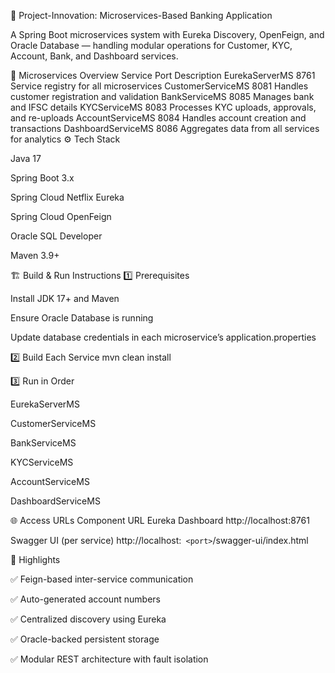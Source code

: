 🏦 Project-Innovation: Microservices-Based Banking Application

A Spring Boot microservices system with Eureka Discovery, OpenFeign, and Oracle Database — handling modular operations for Customer, KYC, Account, Bank, and Dashboard services.

🧩 Microservices Overview
Service	Port	Description
EurekaServerMS	8761	Service registry for all microservices
CustomerServiceMS	8081	Handles customer registration and validation
BankServiceMS	8085	Manages bank and IFSC details
KYCServiceMS	8083	Processes KYC uploads, approvals, and re-uploads
AccountServiceMS	8084	Handles account creation and transactions
DashboardServiceMS	8086	Aggregates data from all services for analytics
⚙️ Tech Stack

Java 17

Spring Boot 3.x

Spring Cloud Netflix Eureka

Spring Cloud OpenFeign

Oracle SQL Developer

Maven 3.9+

🏗️ Build & Run Instructions
1️⃣ Prerequisites

Install JDK 17+ and Maven

Ensure Oracle Database is running

Update database credentials in each microservice’s application.properties

2️⃣ Build Each Service
mvn clean install

3️⃣ Run in Order

EurekaServerMS

CustomerServiceMS

BankServiceMS

KYCServiceMS

AccountServiceMS

DashboardServiceMS

🌐 Access URLs
Component	URL
Eureka Dashboard	http://localhost:8761

Swagger UI (per service)	http://localhost:`
<port>`/swagger-ui/index.html

🚀 Highlights

✅ Feign-based inter-service communication

✅ Auto-generated account numbers

✅ Centralized discovery using Eureka

✅ Oracle-backed persistent storage

✅ Modular REST architecture with fault isolation
